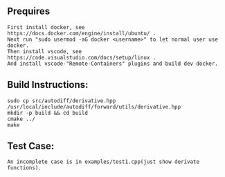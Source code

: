 ## Prequires
    First install docker, see https://docs.docker.com/engine/install/ubuntu/ .
    Next run "sudo usermod -aG docker <username>" to let normal user use docker.
    Then install vscode, see https://code.visualstudio.com/docs/setup/linux .
    And install vscode-"Remote-Containers" plugins and build dev docker.
    
## Build Instructions:
    sudo cp src/autodiff/derivative.hpp /usr/local/include/autodiff/forward/utils/derivative.hpp
    mkdir -p build && cd build
    cmake ../
    make

## Test Case:
    An incomplete case is in examples/test1.cpp(just show derivate functions). 